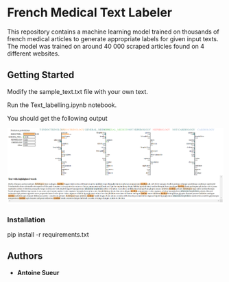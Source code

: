 # French Medical Text Labeler

This repository contains a machine learning model trained on thousands of french medical articles to generate appropriate labels for given input texts.
The model was trained on around 40 000 scraped articles found on 4 different websites.

## Getting Started

Modify the sample_text.txt file with your own text.

Run the Text_labelling.ipynb notebook.

You should get the following output

![Output](imgs/output.PNG "Title")

### Installation

pip install -r requirements.txt


## Authors

* **Antoine Sueur**
